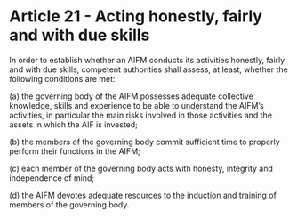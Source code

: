 # Article 21 - Acting honestly, fairly and with due skills


In order to establish whether an AIFM conducts its activities honestly, fairly and with due skills, competent authorities shall assess, at least, whether the following conditions are met:

(a) the governing body of the AIFM possesses adequate collective knowledge, skills and experience to be able to understand the AIFM’s activities, in particular the main risks involved in those activities and the assets in which the AIF is invested;

(b) the members of the governing body commit sufficient time to properly perform their functions in the AIFM;

(c) each member of the governing body acts with honesty, integrity and independence of mind;

(d) the AIFM devotes adequate resources to the induction and training of members of the governing body.
